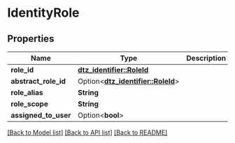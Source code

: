 # IdentityRole

## Properties

Name | Type | Description | Notes
------------ | ------------- | ------------- | -------------
**role_id** | [**dtz_identifier::RoleId**](dtz_identifier::RoleId.md) |  | 
**abstract_role_id** | Option<[**dtz_identifier::RoleId**](dtz_identifier::RoleId.md)> |  | [optional]
**role_alias** | **String** |  | 
**role_scope** | **String** |  | 
**assigned_to_user** | Option<**bool**> |  | [optional]

[[Back to Model list]](../README.md#documentation-for-models) [[Back to API list]](../README.md#documentation-for-api-endpoints) [[Back to README]](../README.md)



